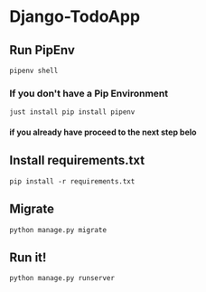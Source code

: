# Django-TodoApp

## Run PipEnv
```pipenv shell```

### If you don't have a Pip Environment 
```just install pip install pipenv```

#### if you already have proceed to the next step belo

## Install requirements.txt
```pip install -r requirements.txt```

## Migrate
```python manage.py migrate```

## Run it! 

```python manage.py runserver```
